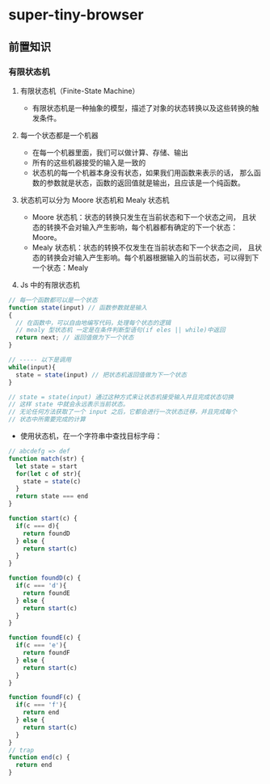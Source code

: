 # super-tiny-browser

## 前置知识

### 有限状态机

1. 有限状态机（Finite-State Machine）
    - 有限状态机是一种抽象的模型，描述了对象的状态转换以及这些转换的触发条件。
2. 每一个状态都是一个机器
   - 在每一个机器里面，我们可以做计算、存储、输出
   - 所有的这些机器接受的输入是一致的
   - 状态机的每一个机器本身没有状态，如果我们用函数来表示的话，
     那么函数的参数就是状态，函数的返回值就是输出，且应该是一个纯函数。
3. 状态机可以分为 Moore 状态机和 Mealy 状态机
   - Moore 状态机：状态的转换只发生在当前状态和下一个状态之间，
     且状态的转换不会对输入产生影响，每个机器都有确定的下一个状态：Moore。
   - Mealy 状态机：状态的转换不仅发生在当前状态和下一个状态之间，
     且状态的转换会对输入产生影响。每个机器根据输入的当前状态，可以得到下一个状态：Mealy

4. Js 中的有限状态机
```js
// 每一个函数都可以是一个状态
function state(input) // 函数参数就是输入
{
  // 在函数中，可以自由地编写代码，处理每个状态的逻辑
  // mealy 型状态机 一定是在条件判断型语句(if eles || while)中返回
  return next; // 返回值做为下一个状态
}

// ----- 以下是调用
while(input){
  state = state(input) // 把状态机返回值做为下一个状态
}

// state = state(input) 通过这种方式来让状态机接受输入并且完成状态切换
// 这样 state 中就会永远表示当前状态。
// 无论任何方法获取了一个 input 之后，它都会进行一次状态迁移，并且完成每个
// 状态中所需要完成的计算
```
- 使用状态机，在一个字符串中查找目标字母：
```js
// abcdefg => def
function match(str) {
  let state = start
  for(let c of str){
    state = state(c)
  }
  return state === end
}

function start(c) {
  if(c === d){
    return foundD 
  } else {
    return start(c)
  }
}

function foundD(c) {
  if(c === 'd'){
    return foundE
  } else {
    return start(c)
  }
}

function foundE(c) {
  if(c === 'e'){
    return foundF
  } else {
    return start(c)
  }
}

function foundF(c) {
  if(c === 'f'){
    return end
  } else {
    return start(c)
  }
}
// trap
function end(c) {
  return end
}
```
